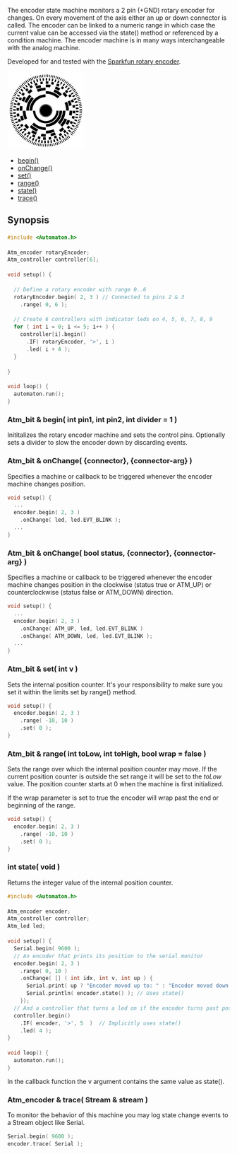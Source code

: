 The encoder state machine monitors a 2 pin (+GND) rotary encoder for changes. On every movement of the axis either an up or down connector is called. The encoder can be linked to a numeric range in which case the current value can be accessed via the state() method or referenced by a condition machine. The encoder machine is in many ways interchangeable with the analog machine.

Developed for and tested with the [Sparkfun rotary encoder](https://www.sparkfun.com/products/9117).

![Rotary encoder](images/rotary-small.jpg)

<!-- md-tocify-begin -->
* [begin()](#atm_bit--begin-int-pin1-int-pin2-int-divider--1-)  
* [onChange()](#atm_bit--onchange-connector-connector-arg-)  
* [set()](#atm_bit--set-int-v-)  
* [range()](#atm_bit--range-int-tolow-int-tohigh-bool-wrap--false-)  
* [state()](#int-state-void-)  
* [trace()](#atm_encoder--trace-stream--stream-)  

<!-- md-tocify-end -->

## Synopsis ##

```c++
#include <Automaton.h>

Atm_encoder rotaryEncoder;
Atm_controller controller[6];

void setup() {

  // Define a rotary encoder with range 0..6
  rotaryEncoder.begin( 2, 3 ) // Connected to pins 2 & 3
    .range( 0, 6 );

  // Create 6 controllers with indicator leds on 4, 5, 6, 7, 8, 9
  for ( int i = 0; i <= 5; i++ ) {
    controller[i].begin()
      .IF( rotaryEncoder, '>', i )
      .led( i + 4 );
  }
  
}

void loop() {
  automaton.run();
}
```

### Atm_bit & begin( int pin1, int pin2, int divider = 1 ) ###

Inititalizes the rotary encoder machine and sets the control pins.
Optionally sets a divider to slow the encoder down by discarding events.



### Atm_bit & onChange( {connector}, {connector-arg} ) ###

Specifies a machine or callback to be triggered whenever the encoder machine changes position.

```c++
void setup() {
  ...
  encoder.begin( 2, 3 )
    .onChange( led, led.EVT_BLINK );
  ...
}
```


### Atm_bit & onChange( bool status, {connector}, {connector-arg} ) ###

Specifies a machine or callback to be triggered whenever the encoder machine changes position in the clockwise (status true or ATM_UP) or counterclockwise (status false or ATM_DOWN) direction.

```c++
void setup() {
  ...
  encoder.begin( 2, 3 )
    .onChange( ATM_UP, led, led.EVT_BLINK )
    .onChange( ATM_DOWN, led, led.EVT_BLINK );
  ...
}
```
### Atm_bit & set( int v ) ###

Sets the internal position counter. It's your responsibility to make sure you set it within the limits set by range() method.

```c++
void setup() {
  encoder.begin( 2, 3 ) 
    .range( -10, 10 )
    .set( 0 );
}
```

### Atm_bit & range( int toLow, int toHigh, bool wrap = false ) ###

Sets the range over which the internal position counter may move. If the current position counter is outside the set range it will be set to the *toLow* value. The position counter starts at 0 when the machine is first initialized.

If the wrap parameter is set to true the encoder will wrap past the end or beginning of the range.

```c++
void setup() {
  encoder.begin( 2, 3 ) 
    .range( -10, 10 )
    .set( 0 );
}
```

### int state( void ) ###

Returns the integer value of the internal position counter.

```c++
#include <Automaton.h>

Atm_encoder encoder;
Atm_controller controller;
Atm_led led;

void setup() {
  Serial.begin( 9600 );
  // An encoder that prints its position to the serial monitor
  encoder.begin( 2, 3 ) 
    .range( 0, 10 )
    .onChange( [] ( int idx, int v, int up ) {
      Serial.print( up ? "Encoder moved up to: " : "Encoder moved down to: " );
      Serial.println( encoder.state() ); // Uses state()        
    });
  // And a controller that turns a led on if the encoder turns past position 5
  controller.begin()
    .IF( encoder, '>', 5  )  // Implicitly uses state()
    .led( 4 );
}

void loop() {
  automaton.run();
}
```
In the callback function the v argument contains the same value as state().

### Atm_encoder & trace( Stream & stream ) ###

To monitor the behavior of this machine you may log state change events to a Stream object like Serial.

```c++
Serial.begin( 9600 );
encoder.trace( Serial );
```
